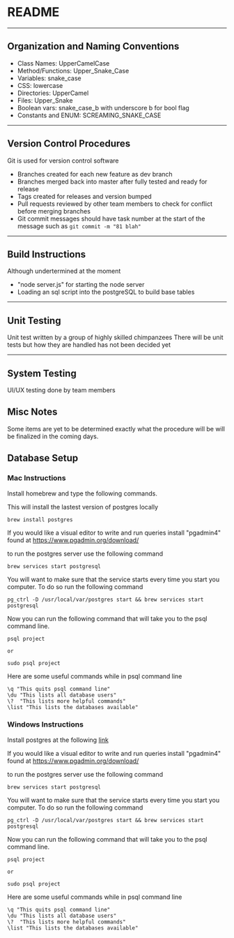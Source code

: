 # README

---
## Organization and Naming Conventions
* Class Names: UpperCamelCase
* Method/Functions: Upper\_Snake\_Case
* Variables: snake\_case
* CSS: lowercase
* Directories: UpperCamel
* Files: Upper\_Snake
* Boolean vars: snake\_case\_b with underscore b for bool flag
* Constants and ENUM: SCREAMING\_SNAKE\_CASE

---
## Version Control Procedures
Git is used for version control software
* Branches created for each new feature as dev branch
* Branches merged back into master after fully tested and ready for release
* Tags created for releases and version bumped
* Pull requests reviewed by other team members to check for conflict before merging branches
* Git commit messages should have task number at the start of the message such as ```git commit -m "81 blah"```

---
## Build Instructions
Although undertermined at the moment
* "node server.js" for starting the node server
* Loading an sql script into the postgreSQL to build base tables

---
## Unit Testing
Unit test written by a group of highly skilled chimpanzees
There will be unit tests but how they are handled has not been decided yet 

---
## System Testing
UI/UX testing done by team members

## Misc Notes
Some items are yet to be determined exactly what the procedure will be will be finalized in the coming days.


## Database Setup

### Mac Instructions
Install homebrew and type the following commands.

This will install the lastest version of postgres locally
```
brew install postgres
```
If you would like a visual editor to write and run queries install "pgadmin4" found at https://www.pgadmin.org/download/

to run the postgres server use the following command
```
brew services start postgresql
```

You will want to make sure that the service starts every time you start you computer. To do so run the following command
```
pg_ctrl -D /usr/local/var/postgres start && brew services start postgresql
```

Now you can run the following command that will take you to the psql command line.
```
psql project

or 

sudo psql project
```
Here are some useful commands while in psql command line
```
\q "This quits psql command line"
\du "This lists all database users"
\?  "This lists more helpful commands"
\list "This lists the databases available"
```


### Windows Instructions
Install postgres at the following [link](https://www.postgresql.org/download/)

If you would like a visual editor to write and run queries install "pgadmin4" found at https://www.pgadmin.org/download/

to run the postgres server use the following command
```
brew services start postgresql
```

You will want to make sure that the service starts every time you start you computer. To do so run the following command
```
pg_ctrl -D /usr/local/var/postgres start && brew services start postgresql
```

Now you can run the following command that will take you to the psql command line.
```
psql project

or 

sudo psql project
```
Here are some useful commands while in psql command line
```
\q "This quits psql command line"
\du "This lists all database users"
\?  "This lists more helpful commands"
\list "This lists the databases available"
```


